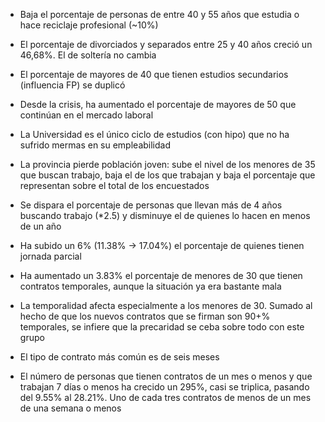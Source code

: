 * Baja el porcentaje de personas de entre 40 y 55 años que estudia o hace reciclaje profesional (~10%)

* El porcentaje de divorciados y separados entre 25 y 40 años creció un 46,68%. El de soltería no cambia

* El porcentaje de mayores de 40 que tienen estudios secundarios (influencia FP) se duplicó

* Desde la crisis, ha aumentado el porcentaje de mayores de 50 que continúan en el mercado laboral

* La Universidad es el único ciclo de estudios (con hipo) que no ha sufrido mermas en su empleabilidad

* La provincia pierde población joven: sube el nivel de los menores de 35 que buscan trabajo, baja el de los que trabajan y baja el porcentaje que representan sobre el total de los encuestados

* Se dispara el porcentaje de personas que llevan más de 4 años buscando trabajo (*2.5) y disminuye el de quienes lo hacen en menos de un año

* Ha subido un 6% (11.38% -> 17.04%) el porcentaje de quienes tienen jornada parcial

* Ha aumentado un 3.83% el porcentaje de menores de 30 que tienen contratos temporales, aunque la situación ya era bastante mala

* La temporalidad afecta especialmente a los menores de 30. Sumado al hecho de que los nuevos contratos que se firman son 90+% temporales, se infiere que la precaridad se ceba sobre todo con este grupo

* El tipo de contrato más común es de seis meses

* El número de personas que tienen contratos de un mes o menos y que trabajan 7 días o menos ha crecido un 295%, casi se triplica, pasando del 9.55% al 28.21%. Uno de cada tres contratos de menos de un mes de una semana o menos
